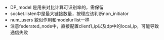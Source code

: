 
- DP_model 是用来对比计算可识别率的，需保留
- socket.listen中是最大链接数量，按理应该判断non_initiator
- num_users 貌似作用和modelurllist一样
- 注意federated_node中，直接配置client1_ip以及dp中的local_ip，可能导致通信失败